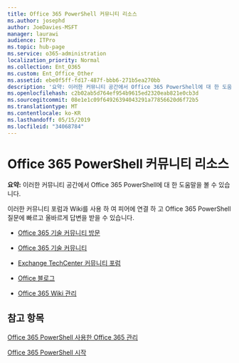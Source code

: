 ```yaml
---
title: Office 365 PowerShell 커뮤니티 리소스
ms.author: josephd
author: JoeDavies-MSFT
manager: laurawi
audience: ITPro
ms.topic: hub-page
ms.service: o365-administration
localization_priority: Normal
ms.collection: Ent_O365
ms.custom: Ent_Office_Other
ms.assetid: ebe0f5ff-fd17-487f-bbb6-271b5ea270bb
description: '요약: 이러한 커뮤니티 공간에서 Office 365 PowerShell에 대 한 도움말을 볼 수 있습니다.'
ms.openlocfilehash: c2b02ab5d764ef954b9615ed2320eab821e0cb3d
ms.sourcegitcommit: 08e1e1c09f64926394043291a77856620d6f72b5
ms.translationtype: MT
ms.contentlocale: ko-KR
ms.lasthandoff: 05/15/2019
ms.locfileid: "34068784"
---
```

# <a name="office-365-powershell-community-resources"></a>Office 365 PowerShell 커뮤니티 리소스

 **요약:** 이러한 커뮤니티 공간에서 Office 365 PowerShell에 대 한 도움말을 볼 수 있습니다.
  
이러한 커뮤니티 포럼과 Wiki를 사용 하 여 피어에 연결 하 고 Office 365 PowerShell 질문에 빠르고 올바르게 답변을 받을 수 있습니다. 
  
- [Office 365 기술 커뮤니티 방문](https://techcommunity.microsoft.com/t5/Office-365/ct-p/Office365)
    
- [Office 365 기술 커뮤니티](https://techcommunity.microsoft.com/t5/Office-365/ct-p/Office365)
    
- [Exchange TechCenter 커뮤니티 포럼](https://social.technet.microsoft.com/Forums/exchange/en-US/home?forum=exchangesvrgeneral)
    
- [Office 블로그](https://blogs.office.com/)
    
- [Office 365 Wiki 관리](https://community.office365.com/en-us/w/manage/default.aspx)
    
## <a name="see-also"></a>참고 항목

#### 

[Office 365 PowerShell 사용한 Office 365 관리](manage-office-365-with-office-365-powershell.md)
  
[Office 365 PowerShell 시작](getting-started-with-office-365-powershell.md)

